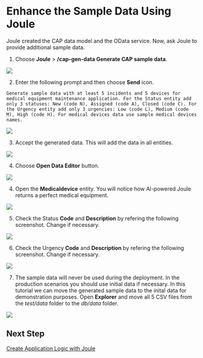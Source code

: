 # Enhance the Sample Data Using Joule

Joule created the CAP data model and the OData service. Now, ask Joule to provide additional sample data.

1. Choose **Joule** > **/cap-gen-data Generate CAP sample data**.

  ![](./images/joule-generate-data.png)

2. Enter the following prompt and then choose **Send** icon.

```
Generate sample data with at least 5 incidents and 5 devices for medical equipment maintenance application. For the Status entity add only 3 statuses: New (code N), Assigned (code A), Closed (code C). For the Urgency entity add only 3 urgencies: Low (code L), Medium (code M), High (code H). For medical devices data use sample medical devices names.
```

  ![](./images/joule-prompt.png)

3. Accept the generated data. This will add the data in all entities.

  ![](./images/acceptdata.png)

4. Choose **Open Data Editor** button.

  ![](./images/open-data-editor.png)

4. Open the **Medicaldevice** entity. You will notice how AI-powered Joule returns a perfect medical equipment.

  ![](./images/medical.png)

5. Check the Status **Code** and **Description** by refering the following screenshot. Change if necessary.

  ![](./images/adaptstatuscode.png)

6. Check the Urgency **Code** and **Description** by refering the following screenshot. Change if necessary.

  ![](./images/adapturgencycode.png)

7. The sample data will never be used during the deployment. In the production scenarios you should use initial data if necessary. In this tutorial we can move the generated sample data to the inital data for demonstration purposes. Open **Explorer** and move all 5 CSV files from the *test/data* folder to the *db/data* folder.

  ![](./images/initial-data.png)

## Next Step

[Create Application Logic with Joule](../applogic/README.md)
